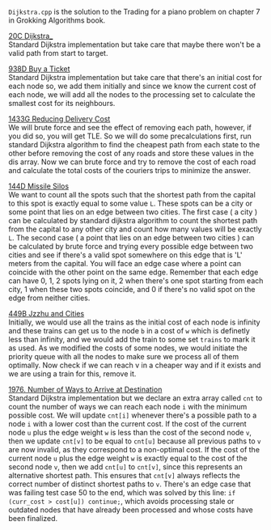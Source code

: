 `Dijkstra.cpp` is the solution to the Trading for a piano problem on chapter 7 in Grokking Algorithms book. <br>

[20C Dijkstra_](https://codeforces.com/problemset/problem/20/C "20C Dijkstra_") <br>
Standard Dijkstra implementation but take care that maybe there won't be a valid path from start to target. <br>

[938D Buy a Ticket](https://codeforces.com/contest/938/problem/D "938D Buy a Ticket") <br>
Standard Dijkstra implementation but take care that there's an initial cost for each node so, we add them initially and since we know the current cost of each node, we will add all the nodes to the processing set to calculate the smallest cost for its neighbours.<br>

[1433G Reducing Delivery Cost](https://codeforces.com/problemset/problem/1433/G "1433G Reducing Delivery Cost") <br>
We will brute force and see the effect of removing each path, however, if you did so, you will get TLE. So we will do some precalculations first, run standard Dijkstra algorithm to find the cheapest path from each state to the other before removing the cost of any roads and store these values in the dis array. Now we can brute force and try to remove the cost of each road and calculate the total costs of the couriers trips to minimize the answer.<br>

[144D Missile Silos](https://codeforces.com/contest/144/problem/D "144D Missile Silos") <br>
We want to count all the spots such that the shortest path from the capital to this spot is exactly equal to some value `L`. These spots can be a city or some point that lies on an edge between two cities. The first case ( a city ) can be calculated by standard dijkstra algorithm to count the shortest path from the capital to any other city and count how many values will be exactly `L`. The second case ( a point that lies on an edge between two cities ) can be calculated by brute force and trying every possible edge between two cities and see if there's a valid spot somewhere on this edge that is 'L' meters from the capital. You will face an edge case where a point can coincide with the other point on the same edge. Remember that each edge can have 0, 1, 2 spots lying on it, 2 when there's one spot starting from each city, 1 when these two spots coincide, and 0 if there's no valid spot on the edge from neither cities.<br>

[449B Jzzhu and Cities](https://codeforces.com/contest/449/problem/B "449B Jzzhu and Cities") <br>
Initially, we would use all the trains as the initial cost of each node is infinity and these trains can get us to the node `b` in a cost of `w` which is definetly less than infinity, and we would add the train to some set `trains` to mark it as used. As we modified the costs of some nodes, we would initiate the priority queue with all the nodes to make sure we process all of them optimally. Now check if we can reach v in a cheaper way and if it exists and we are using a train for this, remove it.<br>

[1976. Number of Ways to Arrive at Destination](https://leetcode.com/problems/number-of-ways-to-arrive-at-destination/ "1976. Number of Ways to Arrive at Destination") <br>
Standard Dijkstra implementation but we declare an extra array called `cnt` to count the number of ways we can reach each node `i` with the minimum possible cost. We will update `cnt[i]` whenever there's a possible path to a node `i` with a lower cost than the current cost. If the cost of the current node `u` plus the edge weight `w` is less than the cost of the second node `v`, then we update `cnt[v]` to be equal to `cnt[u]` because all previous paths to `v` are now invalid, as they correspond to a non-optimal cost. If the cost of the current node `u` plus the edge weight `w` is exactly equal to the cost of the second node `v`, then we add `cnt[u]` to `cnt[v]`, since this represents an alternative shortest path. This ensures that `cnt[v]` always reflects the correct number of distinct shortest paths to `v`. There's an edge case that was failing test case 50 to the end, which was solved by this line: `if (curr_cost > cost[u]) continue;`, which avoids processing stale or outdated nodes that have already been processed and whose costs have been finalized. <br>

